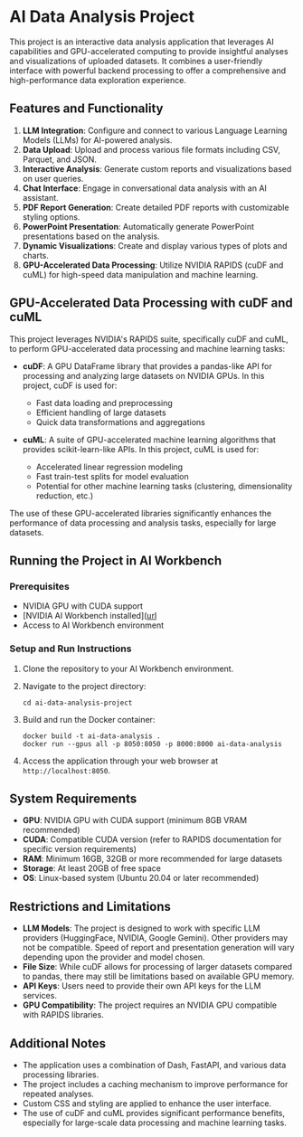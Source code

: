 # AI Data Analysis Project

This project is an interactive data analysis application that leverages AI capabilities and GPU-accelerated computing to provide insightful analyses and visualizations of uploaded datasets. It combines a user-friendly interface with powerful backend processing to offer a comprehensive and high-performance data exploration experience.

## Features and Functionality

1. **LLM Integration**: Configure and connect to various Language Learning Models (LLMs) for AI-powered analysis.
2. **Data Upload**: Upload and process various file formats including CSV, Parquet, and JSON.
3. **Interactive Analysis**: Generate custom reports and visualizations based on user queries.
4. **Chat Interface**: Engage in conversational data analysis with an AI assistant.
5. **PDF Report Generation**: Create detailed PDF reports with customizable styling options.
6. **PowerPoint Presentation**: Automatically generate PowerPoint presentations based on the analysis.
7. **Dynamic Visualizations**: Create and display various types of plots and charts.
8. **GPU-Accelerated Data Processing**: Utilize NVIDIA RAPIDS (cuDF and cuML) for high-speed data manipulation and machine learning.

## GPU-Accelerated Data Processing with cuDF and cuML

This project leverages NVIDIA's RAPIDS suite, specifically cuDF and cuML, to perform GPU-accelerated data processing and machine learning tasks:

- **cuDF**: A GPU DataFrame library that provides a pandas-like API for processing and analyzing large datasets on NVIDIA GPUs. In this project, cuDF is used for:
  - Fast data loading and preprocessing
  - Efficient handling of large datasets
  - Quick data transformations and aggregations

- **cuML**: A suite of GPU-accelerated machine learning algorithms that provides scikit-learn-like APIs. In this project, cuML is used for:
  - Accelerated linear regression modeling
  - Fast train-test splits for model evaluation
  - Potential for other machine learning tasks (clustering, dimensionality reduction, etc.)

The use of these GPU-accelerated libraries significantly enhances the performance of data processing and analysis tasks, especially for large datasets.

## Running the Project in AI Workbench

### Prerequisites

- NVIDIA GPU with CUDA support
- [NVIDIA AI Workbench installed]([url](https://docs.nvidia.com/ai-workbench/user-guide/latest/installation/overview.html)
- Access to AI Workbench environment

### Setup and Run Instructions

1. Clone the repository to your AI Workbench environment.

2. Navigate to the project directory:
   ```
   cd ai-data-analysis-project
   ```

3. Build and run the Docker container:
   ```
   docker build -t ai-data-analysis .
   docker run --gpus all -p 8050:8050 -p 8000:8000 ai-data-analysis
   ```

4. Access the application through your web browser at `http://localhost:8050`.

## System Requirements

- **GPU**: NVIDIA GPU with CUDA support (minimum 8GB VRAM recommended)
- **CUDA**: Compatible CUDA version (refer to RAPIDS documentation for specific version requirements)
- **RAM**: Minimum 16GB, 32GB or more recommended for large datasets
- **Storage**: At least 20GB of free space
- **OS**: Linux-based system (Ubuntu 20.04 or later recommended)

## Restrictions and Limitations

- **LLM Models**: The project is designed to work with specific LLM providers (HuggingFace, NVIDIA, Google Gemini). Other providers may not be compatible. Speed of report and presentation generation will vary depending upon the provider and model chosen.
- **File Size**: While cuDF allows for processing of larger datasets compared to pandas, there may still be limitations based on available GPU memory.
- **API Keys**: Users need to provide their own API keys for the LLM services.
- **GPU Compatibility**: The project requires an NVIDIA GPU compatible with RAPIDS libraries.

## Additional Notes

- The application uses a combination of Dash, FastAPI, and various data processing libraries.
- The project includes a caching mechanism to improve performance for repeated analyses.
- Custom CSS and styling are applied to enhance the user interface.
- The use of cuDF and cuML provides significant performance benefits, especially for large-scale data processing and machine learning tasks.

